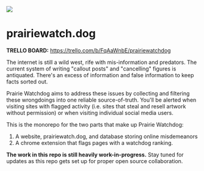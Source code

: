 ![](https://upload.wikimedia.org/wikipedia/commons/c/c7/Cynomys_ludovicianus_-Paignton_Zoo%2C_Devon%2C_England-8a.jpg)
# prairiewatch.dog

**TRELLO BOARD:** https://trello.com/b/FqAaWnbE/prairiewatchdog

The internet is still a wild west, rife with mis-information and predators. The current system of writing "callout posts" and "cancelling" figures is antiquated. There's an excess of information and false information to keep facts sorted out.

Prairie Watchdog aims to address these issues by collecting and filtering these wrongdoings into one reliable source-of-truth. You'll be alerted when visiting sites with flagged activity (i.e. sites that steal and resell artwork without permission) or when visiting individual social media users.

This is the monorepo for the two parts that make up Prairie Watchdog:
1) A website, prairiewatch.dog, and database storing online misdemeanors
2) A chrome extension that flags pages with a watchdog ranking.

**The work in this repo is still heavily work-in-progress.** Stay tuned for updates as this repo gets set up for proper open source collaboration.
